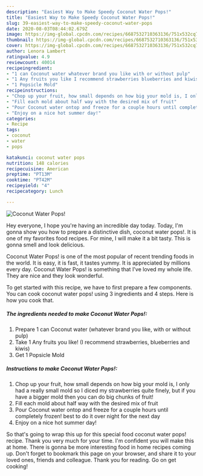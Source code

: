 ```yaml
---
description: "Easiest Way to Make Speedy Coconut Water Pops!"
title: "Easiest Way to Make Speedy Coconut Water Pops!"
slug: 39-easiest-way-to-make-speedy-coconut-water-pops
date: 2020-08-03T08:44:02.679Z
image: https://img-global.cpcdn.com/recipes/6687532710363136/751x532cq70/coconut-water-pops-recipe-main-photo.jpg
thumbnail: https://img-global.cpcdn.com/recipes/6687532710363136/751x532cq70/coconut-water-pops-recipe-main-photo.jpg
cover: https://img-global.cpcdn.com/recipes/6687532710363136/751x532cq70/coconut-water-pops-recipe-main-photo.jpg
author: Lenora Lambert
ratingvalue: 4.9
reviewcount: 40014
recipeingredient:
- "1 can Coconut water whatever brand you like with or without pulp"
- "1 Any fruits you like I recommend strawberries blueberries and kiwis"
- "1 Popsicle Mold"
recipeinstructions:
- "Chop up your fruit, how small depends on how big your mold is, I only had a really small mold so I diced my strawberries quite finely, but if you have a bigger mold then you can do big chunks of fruit!"
- "Fill each mold about half way with the desired mix of fruit"
- "Pour Coconut water ontop and freeze for a couple hours until completely frozen! best to do it over night for the next day"
- "Enjoy on a nice hot summer day!"
categories:
- Recipe
tags:
- coconut
- water
- pops

katakunci: coconut water pops 
nutrition: 148 calories
recipecuisine: American
preptime: "PT13M"
cooktime: "PT42M"
recipeyield: "4"
recipecategory: Lunch

---
```



![Coconut Water Pops!](https://img-global.cpcdn.com/recipes/6687532710363136/751x532cq70/coconut-water-pops-recipe-main-photo.jpg)

Hey everyone, I hope you're having an incredible day today. Today, I'm gonna show you how to prepare a distinctive dish, coconut water pops!. It is one of my favorites food recipes. For mine, I will make it a bit tasty. This is gonna smell and look delicious.

Coconut Water Pops! is one of the most popular of recent trending foods in the world. It is easy, it is fast, it tastes yummy. It is appreciated by millions every day. Coconut Water Pops! is something that I've loved my whole life. They are nice and they look wonderful.




To get started with this recipe, we have to first prepare a few components. You can cook coconut water pops! using 3 ingredients and 4 steps. Here is how you cook that.

<!--inarticleads1-->

##### The ingredients needed to make Coconut Water Pops!:

1. Prepare 1 can Coconut water (whatever brand you like, with or without pulp)
1. Take 1 Any fruits you like! (I recommend strawberries, blueberries and kiwis)
1. Get 1 Popsicle Mold




<!--inarticleads2-->

##### Instructions to make Coconut Water Pops!:

1. Chop up your fruit, how small depends on how big your mold is, I only had a really small mold so I diced my strawberries quite finely, but if you have a bigger mold then you can do big chunks of fruit!
1. Fill each mold about half way with the desired mix of fruit
1. Pour Coconut water ontop and freeze for a couple hours until completely frozen! best to do it over night for the next day
1. Enjoy on a nice hot summer day!




So that's going to wrap this up for this special food coconut water pops! recipe. Thank you very much for your time. I'm confident you will make this at home. There is gonna be more interesting food in home recipes coming up. Don't forget to bookmark this page on your browser, and share it to your loved ones, friends and colleague. Thank you for reading. Go on get cooking!
